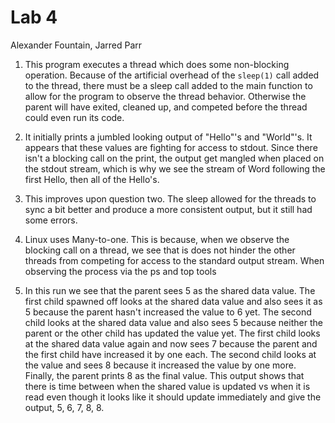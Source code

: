 # Lab 4

Alexander Fountain, Jarred Parr

1. This program executes a thread which does some non-blocking operation. Because of the artificial overhead of the `sleep(1)` call added to the thread, there must be a sleep call added to the main function to allow for the program to observe the thread behavior. Otherwise the parent will have exited, cleaned up, and competed before the thread could even run its code.

2. It initially prints a jumbled looking output of "Hello"'s and "World"'s. It appears that these values are fighting for access to stdout. Since there isn't a blocking call on the print, the output get mangled when placed on the stdout stream, which is why we see the stream of Word following the first Hello, then all of the Hello's.

3. This improves upon question two. The sleep allowed for the threads to sync a bit better and produce a more consistent output, but it still had some errors.

4. Linux uses Many-to-one. This is because, when we observe the blocking call on a thread, we see that is does not hinder the other threads from competing for access to the standard output stream. When observing the process via the ps and top tools

5. In this run we see that the parent sees 5 as the shared data value.  The first child spawned off looks at the shared data value and also sees it as 5 because the parent hasn't increased the value to 6 yet.  The second child looks at the shared data value and also sees 5 because neither the parent or the other child has updated the value yet.  The first child looks at the shared data value again and now sees 7 because the parent and the first child have increased it by one each.  The second child looks at the value and sees 8 because it increased the value by one more.  Finally, the parent prints 8 as the final value.  This output shows that there is time between when the shared value is updated vs when it is read even though it looks like it should update immediately and give the output, 5, 6, 7, 8, 8.  
